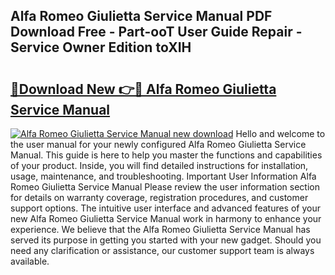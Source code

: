 ## Alfa Romeo Giulietta Service Manual PDF Download Free - Part-ooT User Guide Repair - Service Owner Edition toXIH

# <h2><a href="http://cf26017.oget.top/?id=Alfa+Romeo+Giulietta+Service+Manual">🔗Download New 👉🔴 Alfa Romeo Giulietta Service Manual</a></h2>

[![Alfa Romeo Giulietta Service Manual new download](https://i.imgur.com/5g1atiW.png)](http://cf26017.oget.top/?id=Alfa+Romeo+Giulietta+Service+Manual)
Hello and welcome to the user manual for your newly configured Alfa Romeo Giulietta Service Manual. This guide is here to help you master the functions and capabilities of your product. Inside, you will find detailed instructions for installation, usage, maintenance, and troubleshooting. Important User Information Alfa Romeo Giulietta Service Manual Please review the user information section for details on warranty coverage, registration procedures, and customer support options. The intuitive user interface and advanced features of your new Alfa Romeo Giulietta Service Manual work in harmony to enhance your experience. We believe that the Alfa Romeo Giulietta Service Manual has served its purpose in getting you started with your new gadget. Should you need any clarification or assistance, our customer support team is always available.
